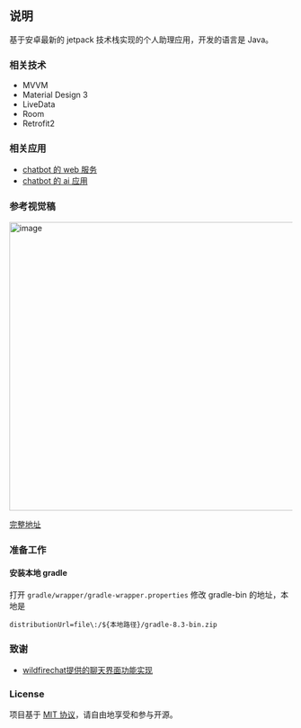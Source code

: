 ## 说明

基于安卓最新的 jetpack 技术栈实现的个人助理应用，开发的语言是 Java。

### 相关技术
+ MVVM
+ Material Design 3
+ LiveData
+ Room
+ Retrofit2


### 相关应用

+ [chatbot 的 web 服务](https://github.com/workdance/chatbot-web)
+ [chatbot 的 ai 应用](https://github.com/workdance/chatbot-ai)

### 参考视觉稿

<img width="513" alt="image" src="https://github.com/user-attachments/assets/7be54d8b-03cc-48f9-917a-7eb1c5109e4b">

[完整地址](
https://www.figma.com/design/cvpC33GRSIFRU1dD6QrCp4/%E5%BE%AE%E4%BF%A18.0%EF%BC%8C%E7%94%A8%E6%88%B7%E7%95%8C%E9%9D%A2%E9%87%8D%E6%9E%84%EF%BD%9CMONK.REN-(Community)?node-id=337-19277&t=mTU36KK4pD6SG6bt-0)


### 准备工作

#### 安装本地 gradle

打开 `gradle/wrapper/gradle-wrapper.properties` 修改 gradle-bin 的地址，本地是

`distributionUrl=file\:/${本地路径}/gradle-8.3-bin.zip`


### 致谢

+ [wildfirechat提供的聊天界面功能实现](https://github.com/wildfirechat/android-chat?tab=readme-ov-file)



### License

项目基于 [MIT 协议](./LICENSE)，请自由地享受和参与开源。
